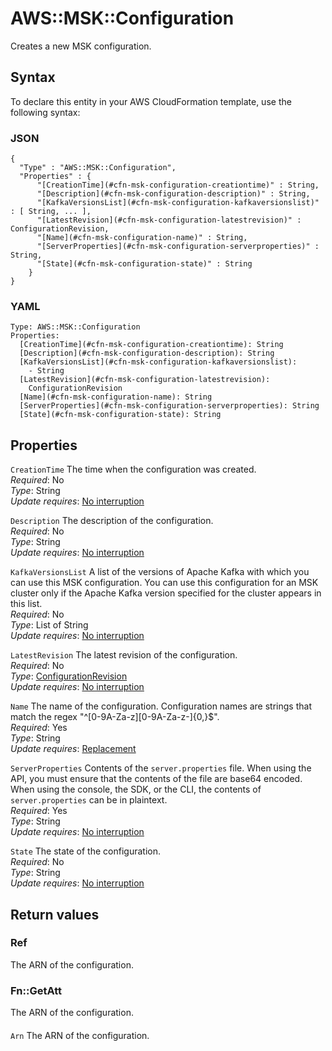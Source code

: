 # AWS::MSK::Configuration<a name="aws-resource-msk-configuration"></a>

Creates a new MSK configuration\.

## Syntax<a name="aws-resource-msk-configuration-syntax"></a>

To declare this entity in your AWS CloudFormation template, use the following syntax:

### JSON<a name="aws-resource-msk-configuration-syntax.json"></a>

```
{
  "Type" : "AWS::MSK::Configuration",
  "Properties" : {
      "[CreationTime](#cfn-msk-configuration-creationtime)" : String,
      "[Description](#cfn-msk-configuration-description)" : String,
      "[KafkaVersionsList](#cfn-msk-configuration-kafkaversionslist)" : [ String, ... ],
      "[LatestRevision](#cfn-msk-configuration-latestrevision)" : ConfigurationRevision,
      "[Name](#cfn-msk-configuration-name)" : String,
      "[ServerProperties](#cfn-msk-configuration-serverproperties)" : String,
      "[State](#cfn-msk-configuration-state)" : String
    }
}
```

### YAML<a name="aws-resource-msk-configuration-syntax.yaml"></a>

```
Type: AWS::MSK::Configuration
Properties: 
  [CreationTime](#cfn-msk-configuration-creationtime): String
  [Description](#cfn-msk-configuration-description): String
  [KafkaVersionsList](#cfn-msk-configuration-kafkaversionslist): 
    - String
  [LatestRevision](#cfn-msk-configuration-latestrevision): 
    ConfigurationRevision
  [Name](#cfn-msk-configuration-name): String
  [ServerProperties](#cfn-msk-configuration-serverproperties): String
  [State](#cfn-msk-configuration-state): String
```

## Properties<a name="aws-resource-msk-configuration-properties"></a>

`CreationTime`  <a name="cfn-msk-configuration-creationtime"></a>
The time when the configuration was created\.  
*Required*: No  
*Type*: String  
*Update requires*: [No interruption](https://docs.aws.amazon.com/AWSCloudFormation/latest/UserGuide/using-cfn-updating-stacks-update-behaviors.html#update-no-interrupt)

`Description`  <a name="cfn-msk-configuration-description"></a>
The description of the configuration\.  
*Required*: No  
*Type*: String  
*Update requires*: [No interruption](https://docs.aws.amazon.com/AWSCloudFormation/latest/UserGuide/using-cfn-updating-stacks-update-behaviors.html#update-no-interrupt)

`KafkaVersionsList`  <a name="cfn-msk-configuration-kafkaversionslist"></a>
A list of the versions of Apache Kafka with which you can use this MSK configuration\. You can use this configuration for an MSK cluster only if the Apache Kafka version specified for the cluster appears in this list\.  
*Required*: No  
*Type*: List of String  
*Update requires*: [No interruption](https://docs.aws.amazon.com/AWSCloudFormation/latest/UserGuide/using-cfn-updating-stacks-update-behaviors.html#update-no-interrupt)

`LatestRevision`  <a name="cfn-msk-configuration-latestrevision"></a>
The latest revision of the configuration\.  
*Required*: No  
*Type*: [ConfigurationRevision](aws-properties-msk-configuration-configurationrevision.md)  
*Update requires*: [No interruption](https://docs.aws.amazon.com/AWSCloudFormation/latest/UserGuide/using-cfn-updating-stacks-update-behaviors.html#update-no-interrupt)

`Name`  <a name="cfn-msk-configuration-name"></a>
The name of the configuration\. Configuration names are strings that match the regex "^\[0\-9A\-Za\-z\]\[0\-9A\-Za\-z\-\]\{0,\}$"\.  
*Required*: Yes  
*Type*: String  
*Update requires*: [Replacement](https://docs.aws.amazon.com/AWSCloudFormation/latest/UserGuide/using-cfn-updating-stacks-update-behaviors.html#update-replacement)

`ServerProperties`  <a name="cfn-msk-configuration-serverproperties"></a>
Contents of the `server.properties` file\. When using the API, you must ensure that the contents of the file are base64 encoded\. When using the console, the SDK, or the CLI, the contents of `server.properties` can be in plaintext\.  
*Required*: Yes  
*Type*: String  
*Update requires*: [No interruption](https://docs.aws.amazon.com/AWSCloudFormation/latest/UserGuide/using-cfn-updating-stacks-update-behaviors.html#update-no-interrupt)

`State`  <a name="cfn-msk-configuration-state"></a>
The state of the configuration\.  
*Required*: No  
*Type*: String  
*Update requires*: [No interruption](https://docs.aws.amazon.com/AWSCloudFormation/latest/UserGuide/using-cfn-updating-stacks-update-behaviors.html#update-no-interrupt)

## Return values<a name="aws-resource-msk-configuration-return-values"></a>

### Ref<a name="aws-resource-msk-configuration-return-values-ref"></a>

The ARN of the configuration\.

### Fn::GetAtt<a name="aws-resource-msk-configuration-return-values-fn--getatt"></a>

The ARN of the configuration\.

#### <a name="aws-resource-msk-configuration-return-values-fn--getatt-fn--getatt"></a>

`Arn`  <a name="Arn-fn::getatt"></a>
The ARN of the configuration\.
